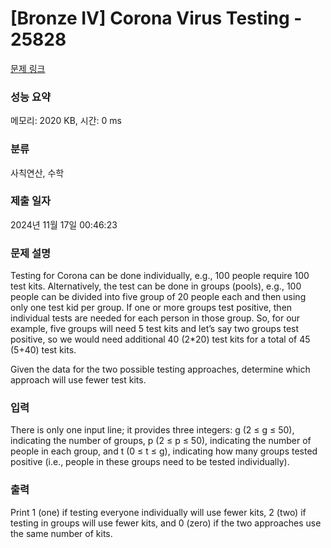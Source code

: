 # [Bronze IV] Corona Virus Testing - 25828 

[문제 링크](https://www.acmicpc.net/problem/25828) 

### 성능 요약

메모리: 2020 KB, 시간: 0 ms

### 분류

사칙연산, 수학

### 제출 일자

2024년 11월 17일 00:46:23

### 문제 설명

<p>Testing for Corona can be done individually, e.g., 100 people require 100 test kits. Alternatively, the test can be done in groups (pools), e.g., 100 people can be divided into five group of 20 people each and then using only one test kid per group. If one or more groups test positive, then individual tests are needed for each person in those group. So, for our example, five groups will need 5 test kits and let’s say two groups test positive, so we would need additional 40 (2*20) test kits for a total of 45 (5+40) test kits.</p>

<p>Given the data for the two possible testing approaches, determine which approach will use fewer test kits.</p>

### 입력 

 <p>There is only one input line; it provides three integers: g (2 ≤ g ≤ 50), indicating the number of groups, p (2 ≤ p ≤ 50), indicating the number of people in each group, and t (0 ≤ t ≤ g), indicating how many groups tested positive (i.e., people in these groups need to be tested individually).</p>

### 출력 

 <p>Print 1 (one) if testing everyone individually will use fewer kits, 2 (two) if testing in groups will use fewer kits, and 0 (zero) if the two approaches use the same number of kits.</p>

